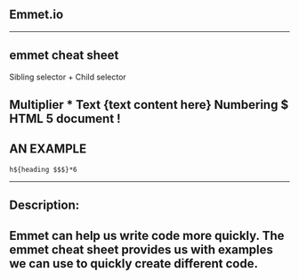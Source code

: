 ## Emmet.io

---
## emmet cheat sheet
Sibling selector
+
Child selector
>
Multiplier
*
Text
{text content here}
Numbering
$
HTML 5 document
!
---
## AN EXAMPLE
```
h${heading $$$}*6
```
---
## Description:
Emmet can help us write code more quickly.
The emmet cheat sheet provides us with examples we can use to quickly create different code.
---